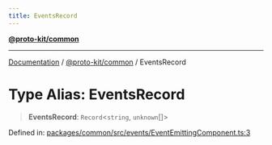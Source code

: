 ```yaml
---
title: EventsRecord
---
```


[**@proto-kit/common**](../README.md)

***

[Documentation](../../../README.md) / [@proto-kit/common](../README.md) / EventsRecord

# Type Alias: EventsRecord

> **EventsRecord**: `Record`\<`string`, `unknown`[]\>

Defined in: [packages/common/src/events/EventEmittingComponent.ts:3](https://github.com/proto-kit/framework/blob/b953c754e500c62f01fbbd6d09adfb2f5577269d/packages/common/src/events/EventEmittingComponent.ts#L3)
